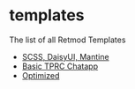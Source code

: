 # templates
The list of all Retmod Templates

- [SCSS, DaisyUI, Mantine](https://github.com/Retmod/template-mantine-daisyui-scss)
- [Basic TPRC Chatapp](https://github.com/Retmod/template-basic-trpc-chatapp)
- [Optimized](https://github.com/Retmod/template-optimized.git)
